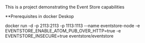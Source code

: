 This is a project demonstrating the Event Store capabilities


**Prerequisites in docker Deskop

docker run -d -p 2113:2113 -p 1113:1113 --name eventstore-node  -e EVENTSTORE_ENABLE_ATOM_PUB_OVER_HTTP=true -e EVENTSTORE_INSECURE=true eventstore/eventstore
